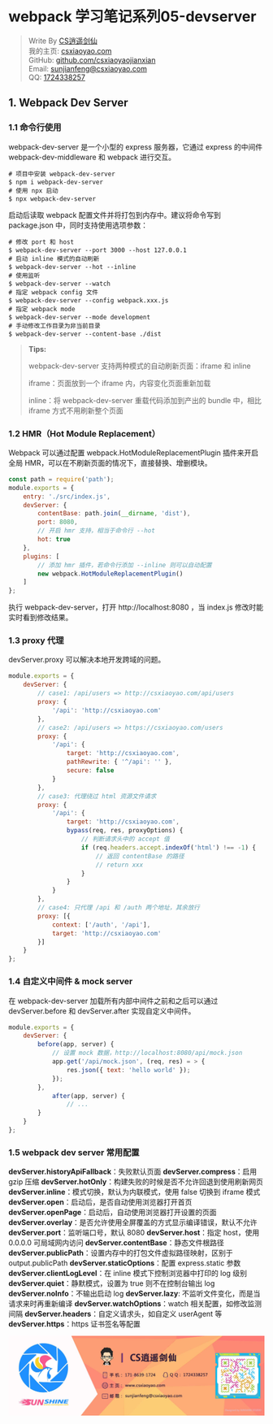 # webpack 学习笔记系列05-devserver

> Write By [CS逍遥剑仙](http://home.ustc.edu.cn/~cssjf/)   
> 我的主页: [csxiaoyao.com](https://csxiaoyao.com)   
> GitHub: [github.com/csxiaoyaojianxian](https://github.com/csxiaoyaojianxian)   
> Email: [sunjianfeng@csxiaoyao.com](mailto:sunjianfeng@csxiaoyao.com)  
> QQ: [1724338257](http://wpa.qq.com/msgrd?uin=1724338257&site=qq&menu=yes)

## 1. Webpack Dev Server

### 1.1 命令行使用

webpack-dev-server 是一个小型的 express 服务器，它通过 express 的中间件 webpack-dev-middleware 和 webpack 进行交互。

```shell
# 项目中安装 webpack-dev-server
$ npm i webpack-dev-server
# 使用 npx 启动
$ npx webpack-dev-server
```

启动后读取 webpack 配置文件并将打包到内存中。建议将命令写到 package.json 中，同时支持使用选项参数：

```shell
# 修改 port 和 host
$ webpack-dev-server --port 3000 --host 127.0.0.1
# 启动 inline 模式的自动刷新
$ webpack-dev-server --hot --inline
# 使用监听
$ webpack-dev-server --watch
# 指定 webpack config 文件
$ webpack-dev-server --config webpack.xxx.js
# 指定 webpack mode
$ webpack-dev-server --mode development
# 手动修改工作目录为非当前目录
$ webpack-dev-server --content-base ./dist
```

> **Tips:**
>
> webpack-dev-server 支持两种模式的自动刷新页面：iframe 和 inline
>
> iframe：页面放到一个 iframe 内，内容变化页面重新加载
>
> inline：将 webpack-dev-server 重载代码添加到产出的 bundle 中，相比 iframe 方式不用刷新整个页面

### 1.2 HMR（Hot Module Replacement）

Webpack 可以通过配置 webpack.HotModuleReplacementPlugin 插件来开启全局 HMR，可以在不刷新页面的情况下，直接替换、增删模块。

```javascript
const path = require('path');
module.exports = {
    entry: './src/index.js',
    devServer: {
        contentBase: path.join(__dirname, 'dist'),
        port: 8080,
      	// 开启 hmr 支持，相当于命令行 --hot
        hot: true
    },
    plugins: [
        // 添加 hmr 插件，若命令行添加 --inline 则可以自动配置
        new webpack.HotModuleReplacementPlugin()
    ]
};
```

执行 webpack-dev-server，打开 http://localhost:8080 ，当 index.js 修改时能实时看到修改结果。

### 1.3 proxy 代理

devServer.proxy 可以解决本地开发跨域的问题。

```javascript
module.exports = {
    devServer: {
        // case1: /api/users => http://csxiaoyao.com/api/users
        proxy: {
            '/api': 'http://csxiaoyao.com'
        },
        // case2: /api/users => https://csxiaoyao.com/users
        proxy: {
            '/api': {
                target: 'http://csxiaoyao.com',
                pathRewrite: { '^/api': '' },
              	secure: false
            }
        },
        // case3: 代理绕过 html 资源文件请求
      	proxy: {
            '/api': {
                target: 'http://csxiaoyao.com',
                bypass(req, res, proxyOptions) {
                    // 判断请求头中的 accept 值 
                    if (req.headers.accept.indexOf('html') !== -1) {
                        // 返回 contentBase 的路径
                      	// return xxx
                    }
                }
            }
        },
      	// case4: 只代理 /api 和 /auth 两个地址，其余放行
        proxy: [{
            context: ['/auth', '/api'],
            target: 'http://csxiaoyao.com'
        }]
    }
};
```

### 1.4 自定义中间件 & mock server

在 webpack-dev-server 加载所有内部中间件之前和之后可以通过 devServer.before 和 devServer.after 实现自定义中间件。

```javascript
module.exports = {
    devServer: {
        before(app, server) {
          	// 设置 mock 数据，http://localhost:8080/api/mock.json
            app.get('/api/mock.json', (req, res) = > {
                res.json({ text: 'hello world' });
            });
        },
  			after(app, server) {
        		// ... 
        }
    }
};
```

### 1.5 webpack dev server 常用配置

**devServer.historyApiFallback**：失败默认页面
**devServer.compress**：启用 gzip 压缩
**devServer.hotOnly**：构建失败的时候是否不允许回退到使用刷新网页
**devServer.inline**：模式切换，默认为内联模式，使用 false 切换到 iframe 模式
**devServer.open**：启动后，是否自动使用浏览器打开首页
**devServer.openPage**：启动后，自动使用浏览器打开设置的页面
**devServer.overlay**：是否允许使用全屏覆盖的方式显示编译错误，默认不允许
**devServer.port**：监听端口号，默认 8080
**devServer.host**：指定 host，使用 0.0.0.0 可局域网内访问
**devServer.contentBase**：静态文件根路径
**devServer.publicPath**：设置内存中的打包文件虚拟路径映射，区别于 output.publicPath
**devServer.staticOptions**：配置 express.static 参数
**devServer.clientLogLevel**：在 inline 模式下控制浏览器中打印的 log 级别
**devServer.quiet**：静默模式，设置为 true 则不在控制台输出 log
**devServer.noInfo**：不输出启动 log
**devServer.lazy**: 不监听文件变化，而是当请求来时再重新编译
**devServer.watchOptions**：watch 相关配置，如修改监测间隔
**devServer.headers**：自定义请求头，如自定义 userAgent 等
**devServer.https**：https 证书签名等配置

![sign](https://raw.githubusercontent.com/csxiaoyaojianxian/ImageHosting/master/img/sign.jpg)